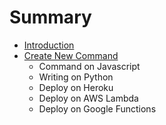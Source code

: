 # Summary

* [Introduction](README.md)
* [Create New Command](chapter1.md)
   * Command on Javascript
   * Writing on Python
   * Deploy on Heroku
   * Deploy on AWS Lambda
   * Deploy on Google Functions

